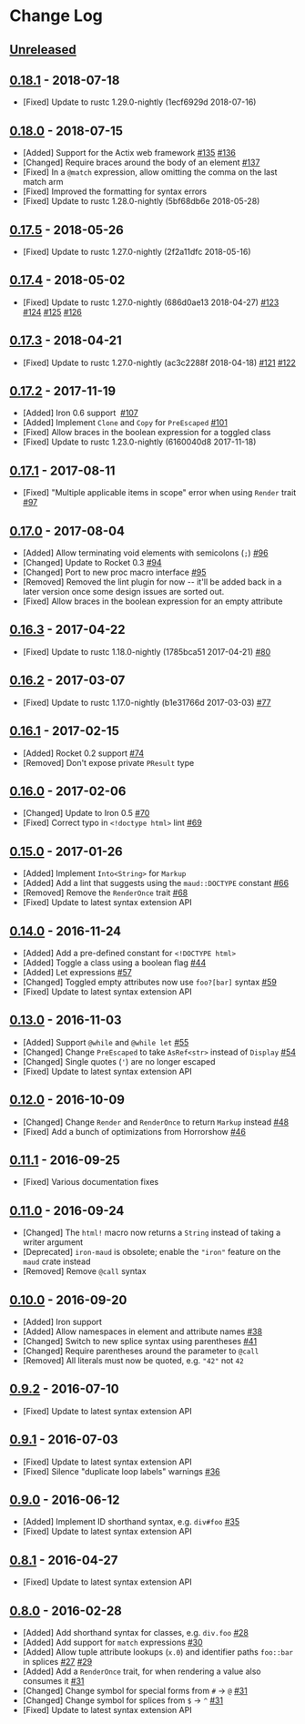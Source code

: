 # Change Log

## [Unreleased]

## [0.18.1] - 2018-07-18

- [Fixed] Update to rustc 1.29.0-nightly (1ecf6929d 2018-07-16)

## [0.18.0] - 2018-07-15

- [Added] Support for the Actix web framework
  [#135](https://github.com/lfairy/maud/issues/135)
  [#136](https://github.com/lfairy/maud/pull/136)
- [Changed] Require braces around the body of an element
  [#137](https://github.com/lfairy/maud/pull/137)
- [Fixed] In a `@match` expression, allow omitting the comma on the last match arm
- [Fixed] Improved the formatting for syntax errors
- [Fixed] Update to rustc 1.28.0-nightly (5bf68db6e 2018-05-28)

## [0.17.5] - 2018-05-26

- [Fixed] Update to rustc 1.27.0-nightly (2f2a11dfc 2018-05-16)

## [0.17.4] - 2018-05-02

- [Fixed] Update to rustc 1.27.0-nightly (686d0ae13 2018-04-27)
  [#123](https://github.com/lfairy/maud/issues/123)
  [#124](https://github.com/lfairy/maud/pull/124)
  [#125](https://github.com/lfairy/maud/issues/125)
  [#126](https://github.com/lfairy/maud/pull/126)

## [0.17.3] - 2018-04-21

- [Fixed] Update to rustc 1.27.0-nightly (ac3c2288f 2018-04-18)
  [#121](https://github.com/lfairy/maud/issues/121)
  [#122](https://github.com/lfairy/maud/pull/122)

## [0.17.2] - 2017-11-19

- [Added] Iron 0.6 support
  [#107](https://github.com/lfairy/maud/pull/107)
- [Added] Implement `Clone` and `Copy` for `PreEscaped`
  [#101](https://github.com/lfairy/maud/pull/101)
- [Fixed] Allow braces in the boolean expression for a toggled class
- [Fixed] Update to rustc 1.23.0-nightly (6160040d8 2017-11-18)

## [0.17.1] - 2017-08-11

- [Fixed] "Multiple applicable items in scope" error when using `Render` trait
  [#97](https://github.com/lfairy/maud/issues/97)

## [0.17.0] - 2017-08-04

- [Added] Allow terminating void elements with semicolons (`;`)
  [#96](https://github.com/lfairy/maud/pull/96)
- [Changed] Update to Rocket 0.3
  [#94](https://github.com/lfairy/maud/pull/94)
- [Changed] Port to new proc macro interface
  [#95](https://github.com/lfairy/maud/pull/95)
- [Removed] Removed the lint plugin for now -- it'll be added back in a later version once some design issues are sorted out.
- [Fixed] Allow braces in the boolean expression for an empty attribute

## [0.16.3] - 2017-04-22

- [Fixed] Update to rustc 1.18.0-nightly (1785bca51 2017-04-21)
  [#80](https://github.com/lfairy/maud/issues/80)

## [0.16.2] - 2017-03-07

- [Fixed] Update to rustc 1.17.0-nightly (b1e31766d 2017-03-03)
  [#77](https://github.com/lfairy/maud/issues/77)

## [0.16.1] - 2017-02-15

- [Added] Rocket 0.2 support
  [#74](https://github.com/lfairy/maud/pull/74)
- [Removed] Don't expose private `PResult` type

## [0.16.0] - 2017-02-06

- [Changed] Update to Iron 0.5
  [#70](https://github.com/lfairy/maud/issues/70)
- [Fixed] Correct typo in `<!doctype html>` lint
  [#69](https://github.com/lfairy/maud/issues/69)

## [0.15.0] - 2017-01-26

- [Added] Implement `Into<String>` for `Markup`
- [Added] Add a lint that suggests using the `maud::DOCTYPE` constant
  [#66](https://github.com/lfairy/maud/issues/66)
- [Removed] Remove the `RenderOnce` trait
  [#68](https://github.com/lfairy/maud/issues/68)
- [Fixed] Update to latest syntax extension API

## [0.14.0] - 2016-11-24

- [Added] Add a pre-defined constant for `<!DOCTYPE html>`
- [Added] Toggle a class using a boolean flag
  [#44](https://github.com/lfairy/maud/issues/44)
- [Added] Let expressions
  [#57](https://github.com/lfairy/maud/issues/57)
- [Changed] Toggled empty attributes now use `foo?[bar]` syntax
  [#59](https://github.com/lfairy/maud/issues/59)
- [Fixed] Update to latest syntax extension API


## [0.13.0] - 2016-11-03

- [Added] Support `@while` and `@while let`
  [#55](https://github.com/lfairy/maud/pull/55)
- [Changed] Change `PreEscaped` to take `AsRef<str>` instead of `Display`
  [#54](https://github.com/lfairy/maud/issues/54)
- [Changed] Single quotes (`'`) are no longer escaped
- [Fixed] Update to latest syntax extension API


## [0.12.0] - 2016-10-09

- [Changed] Change `Render` and `RenderOnce` to return `Markup` instead
  [#48](https://github.com/lfairy/maud/issues/48)
- [Fixed] Add a bunch of optimizations from Horrorshow
  [#46](https://github.com/lfairy/maud/issues/46)


## [0.11.1] - 2016-09-25

- [Fixed] Various documentation fixes


## [0.11.0] - 2016-09-24

- [Changed] The `html!` macro now returns a `String` instead of taking a writer argument
- [Deprecated] `iron-maud` is obsolete; enable the `"iron"` feature on the `maud` crate instead
- [Removed] Remove `@call` syntax


## [0.10.0] - 2016-09-20

- [Added] Iron support
- [Added] Allow namespaces in element and attribute names
  [#38](https://github.com/lfairy/maud/pull/38)
- [Changed] Switch to new splice syntax using parentheses
  [#41](https://github.com/lfairy/maud/issues/41)
- [Changed] Require parentheses around the parameter to `@call`
- [Removed] All literals must now be quoted, e.g. `"42"` not `42`


## [0.9.2] - 2016-07-10

- [Fixed] Update to latest syntax extension API


## [0.9.1] - 2016-07-03

- [Fixed] Update to latest syntax extension API
- [Fixed] Silence "duplicate loop labels" warnings
  [#36](https://github.com/lfairy/maud/issues/36)


## [0.9.0] - 2016-06-12

- [Added] Implement ID shorthand syntax, e.g. `div#foo`
  [#35](https://github.com/lfairy/maud/issues/35)
- [Fixed] Update to latest syntax extension API


## [0.8.1] - 2016-04-27

- [Fixed] Update to latest syntax extension API


## [0.8.0] - 2016-02-28

- [Added] Add shorthand syntax for classes, e.g. `div.foo`
  [#28](https://github.com/lfairy/maud/pull/28)
- [Added] Add support for `match` expressions
  [#30](https://github.com/lfairy/maud/pull/30)
- [Added] Allow tuple attribute lookups (`x.0`) and identifier paths `foo::bar` in splices
  [#27](https://github.com/lfairy/maud/pull/27)
  [#29](https://github.com/lfairy/maud/pull/29)
- [Added] Add a `RenderOnce` trait, for when rendering a value also consumes it
  [#31](https://github.com/lfairy/maud/pull/31)
- [Changed] Change symbol for special forms from `#` → `@`
  [#31](https://github.com/lfairy/maud/pull/31)
- [Changed] Change symbol for splices from `$` → `^`
  [#31](https://github.com/lfairy/maud/pull/31)
- [Fixed] Update to latest syntax extension API


[Unreleased]: https://github.com/lfairy/maud/compare/v0.18.1...HEAD
[0.18.1]: https://github.com/lfairy/maud/compare/v0.18.0...v0.18.1
[0.18.0]: https://github.com/lfairy/maud/compare/v0.17.5...v0.18.0
[0.17.5]: https://github.com/lfairy/maud/compare/v0.17.4...v0.17.5
[0.17.4]: https://github.com/lfairy/maud/compare/v0.17.3...v0.17.4
[0.17.3]: https://github.com/lfairy/maud/compare/v0.17.2...v0.17.3
[0.17.2]: https://github.com/lfairy/maud/compare/v0.17.1...v0.17.2
[0.17.1]: https://github.com/lfairy/maud/compare/v0.17.0...v0.17.1
[0.17.0]: https://github.com/lfairy/maud/compare/v0.16.3...v0.17.0
[0.16.3]: https://github.com/lfairy/maud/compare/v0.16.2...v0.16.3
[0.16.2]: https://github.com/lfairy/maud/compare/v0.16.1...v0.16.2
[0.16.1]: https://github.com/lfairy/maud/compare/v0.16.0...v0.16.1
[0.16.0]: https://github.com/lfairy/maud/compare/v0.15.0...v0.16.0
[0.15.0]: https://github.com/lfairy/maud/compare/v0.14.0...v0.15.0
[0.14.0]: https://github.com/lfairy/maud/compare/v0.13.0...v0.14.0
[0.13.0]: https://github.com/lfairy/maud/compare/v0.12.0...v0.13.0
[0.12.0]: https://github.com/lfairy/maud/compare/v0.11.1...v0.12.0
[0.11.1]: https://github.com/lfairy/maud/compare/v0.11.0...v0.11.1
[0.11.0]: https://github.com/lfairy/maud/compare/v0.10.0...v0.11.0
[0.10.0]: https://github.com/lfairy/maud/compare/v0.9.2...v0.10.0
[0.9.2]: https://github.com/lfairy/maud/compare/v0.9.1...v0.9.2
[0.9.1]: https://github.com/lfairy/maud/compare/v0.9.0...v0.9.1
[0.9.0]: https://github.com/lfairy/maud/compare/v0.8.1...v0.9.0
[0.8.1]: https://github.com/lfairy/maud/compare/v0.8.0...v0.8.1
[0.8.0]: https://github.com/lfairy/maud/compare/v0.7.4...v0.8.0
